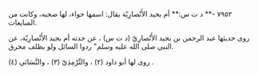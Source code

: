 ٧٩٥٢ -** د ت س:** أم بجيد الأَنْصارِيّة يقال: اسمها حواء، لها صحبه، وكانت من المبايعات.

روى حديثها عبد الرحمن بن بجيد الأَنْصارِيّ (د ت س) ، عن جدته أم بجيد الأَنْصارِيّة، عن النبي صلى الله عليه وسلم" ردوا السائل ولو بظلف محرق.

روى لها أبو داود (٢) ، والتِّرْمِذِيّ (٣) ، والنَّسَائي (٤) .